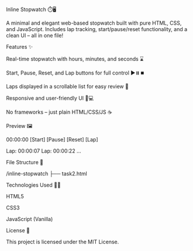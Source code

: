 Inline Stopwatch ⏱️🖥️

A minimal and elegant web-based stopwatch built with pure HTML, CSS, and JavaScript. Includes lap tracking, start/pause/reset functionality, and a clean UI – all in one file!

Features ✨

Real-time stopwatch with hours, minutes, and seconds ⌛

Start, Pause, Reset, and Lap buttons for full control ▶️⏸️⏹️

Laps displayed in a scrollable list for easy review 📝

Responsive and user-friendly UI 📱💻

No frameworks – just plain HTML/CSS/JS ☕


Preview 🖼️

00:00:00
[Start] [Pause] [Reset] [Lap]

Lap: 00:00:07
Lap: 00:00:22
...


File Structure 📁

/inline-stopwatch
├── task2.html

Technologies Used 🧑‍💻

HTML5

CSS3

JavaScript (Vanilla)


License 📄

This project is licensed under the MIT License.


